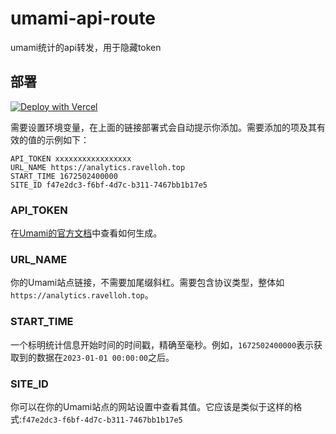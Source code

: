 # umami-api-route
umami统计的api转发，用于隐藏token

## 部署
[![Deploy with Vercel](https://vercel.com/button)](https://vercel.com/new/clone?repository-url=https%3A%2F%2Fgithub.com%2FRavelloH%2Fumami-api-route&env=API_TOKEN,URL_NAME,START_TIME,SITE_ID)  

需要设置环境变量，在上面的链接部署式会自动提示你添加。需要添加的项及其有效的值的示例如下：  
```
API_TOKEN xxxxxxxxxxxxxxxxx
URL_NAME https://analytics.ravelloh.top
START_TIME 1672502400000
SITE_ID f47e2dc3-f6bf-4d7c-b311-7467bb1b17e5
```

### API_TOKEN  
在[Umami的官方文档](https://umami.is/docs/authentication)中查看如何生成。  

### URL_NAME  
你的Umami站点链接，不需要加尾缀斜杠。需要包含协议类型，整体如`https://analytics.ravelloh.top`。

### START_TIME  
一个标明统计信息开始时间的时间戳，精确至毫秒。例如，`1672502400000`表示获取到的数据在`2023-01-01 00:00:00`之后。

### SITE_ID
你可以在你的Umami站点的网站设置中查看其值。它应该是类似于这样的格式:`f47e2dc3-f6bf-4d7c-b311-7467bb1b17e5`
